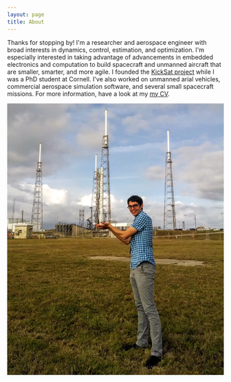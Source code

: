 ```yaml
---
layout: page
title: About
---
```


Thanks for stopping by! I'm a researcher and aerospace engineer with broad interests in dynamics, control, estimation, and optimization. I'm especially interested in taking advantage of advancements in embedded electronics and computation to build spacecraft and unmanned aircraft that are smaller, smarter, and more agile. I founded the [KickSat project](http://kicksat.io) while I was a PhD student at Cornell. I've also worked on unmanned arial vehicles, commercial aerospace simulation software, and several small spacecraft missions. For more information, have a look at my [my CV](/docs/CV-Manchester-May2017.pdf).

![Zac](/img/Zac_Falcon9.jpg)
